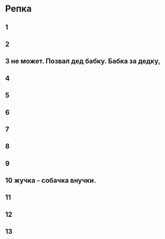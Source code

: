 # Репка
## 1
## 2
## 3 не может. Позвал дед бабку. Бабка за дедку, 
## 4
## 5
## 6
## 7
## 8
## 9
## 10 жучка - собачка внучки.
## 11
## 12
## 13
